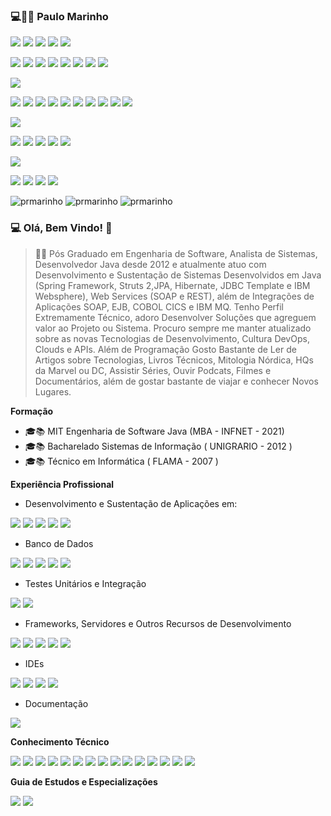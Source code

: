 ### 💻👨🚀 Paulo  Marinho  
[![](https://img.shields.io/badge/-white?style=for-the-badge&logo=gmail&logoColor=red)](mailto:pauloricmarinho@gmail.com)
[![](https://img.shields.io/badge/-white?style=for-the-badge&logo=skype&logoColor=blue)](skype:pauloricmarinho?call)
[![](https://img.shields.io/badge/-white?style=for-the-badge&logo=whatsapp&logoColor=green)](https://wa.me/5521987682622)
[![](https://img.shields.io/badge/-white?style=for-the-badge&logo=telegram&logoColor=blue)](https://t.me/pauloricmarinho)
[![](https://img.shields.io/badge/-white?style=for-the-badge&logo=discord&logoColor=blue)](https://discord.com/users/PRMarinho#2731)

[![](https://img.shields.io/badge/LinkedIn-0077B5?style=flat&logo=linkedin&logoColor=white)](https://www.linkedin.com/in/pauloricardomarinho/)
[![](https://img.shields.io/badge/Twitter-1DA1F2?style=flat&logo=twitter&logoColor=white)](https://twitter.com/pauloricmarinho)
[![](https://img.shields.io/badge/Medium-12100E?style=flat&logo=medium&logoColor=white)](http://pauloricmarinho.medium.com)
[![](https://img.shields.io/badge/Stack_Overflow-FE7A16?flat&logo=stack-overflow&logoColor=white)](https://stackoverflow.com/users/13831071/paulo-r-marinho)
[![](https://img.shields.io/badge/Codepen-000000?style=flat&logo=codepen&logoColor=white)](https://codepen.io/pauloricmarinho)
[![](https://img.shields.io/badge/GitHub-100000?style=flat&logo=github&logoColor=white)](https://github.com/pauloricmarinho)
[![](https://img.shields.io/badge/Bitbucket-0747a6?style=flat&logo=bitbucket&logoColor=white)](https://bitbucket.org/pauloricmarinho)
[![](https://img.shields.io/badge/GitLab-330F63?style=flat&logo=gitlab&logoColor=white)](https://gitlab.com/pauloricmarinho)

<!-- BACKEND SKILLS -->
[![](https://img.shields.io/badge/Backend-Skills-brightgreen?style=for-the-badge&logo=xrp&logoColor=white)](https://github.com/pauloricmarinho)

[![](https://img.shields.io/badge/C%2B%2B-00599C?style=flat&logo=c%2B%2B&logoColor=white)](https://github.com/pauloricmarinho)
[![](https://img.shields.io/badge/-Java-orange?style=flat&logo=Java)](https://github.com/pauloricmarinho)
[![](https://img.shields.io/badge/-Spring_Framework-brightgreen?style=flat&logo=Spring&logoColor=white)](https://github.com/pauloricmarinho)
[![](https://img.shields.io/badge/Spring_Boot-F2F4F9?style=flat&logo=spring-boot)](https://github.com/pauloricmarinho)
[![](https://img.shields.io/badge/-Struts-blue?style=flat&logo=Apache)](https://github.com/pauloricmarinho)
[![](https://img.shields.io/badge/-Maven-red?style=flat&logo=Apache&logoColor=white)](https://github.com/pauloricmarinho)
[![](https://img.shields.io/badge/Spring_Framework-6DB33F?style=flat&logo=spring&logoColor=white)](https://github.com/pauloricmarinho)
[![](https://img.shields.io/badge/WS-Soap-00599C?style=flat)](https://github.com/pauloricmarinho)
[![](https://img.shields.io/badge/WS-REST-ff1709?style=flat)](https://github.com/pauloricmarinho)
[![](https://img.shields.io/badge/-Apache_CXF-red?style=flat&logo=Apache)](https://github.com/pauloricmarinho)


<!-- DEVOPS SKILLS -->
![](https://img.shields.io/badge/DevOps-Skills-brightgreen?style=for-the-badge&logo=ko-fi&logoColor=white)


![](https://img.shields.io/badge/Jenkins-D24939?style=flat&logo=Jenkins&logoColor=white)
![](https://img.shields.io/badge/Docker-2CA5E0?style=flat&logo=docker&logoColor=white)
![](https://img.shields.io/badge/kubernetes-326ce5.svg?&style=flat&logo=kubernetes&logoColor=white)
![](https://img.shields.io/badge/Apache_Kafka-231F20?style=flat&logo=apache-kafka&logoColor=white)
![](https://img.shields.io/badge/Nginx-009639?style=flat&logo=nginx&logoColor=white)

<!-- FRONT-END SKILLS -->
![](https://img.shields.io/badge/FrontEnd-Skills-brightgreen?style=for-the-badge&logo=hyper&logoColor=white)

![](https://img.shields.io/badge/Bootstrap-563D7C?style=flat&logo=bootstrap&logoColor=white)
![](https://img.shields.io/badge/Angular-DD0031?style=flat&logo=angular&logoColor=white)
![](https://img.shields.io/badge/-Thymeleaf-brightgreen?style=flat&logo=SpringBoot&logoColor=white)
![](https://img.shields.io/badge/jQuery-0769AD?style=flat&logo=jquery&logoColor=white)


![prmarinho](https://github-readme-stats.vercel.app/api/top-langs/?username=pauloricmarinho)   ![prmarinho](https://github-readme-stats.vercel.app/api?username=pauloricmarinho)
![prmarinho](https://github-readme-streak-stats.herokuapp.com/?user=pauloricmarinho)

<!--
**pauloricmarinho/pauloricmarinho** is a ✨ _special_ ✨ repository because its `README.md` (this file) appears on your GitHub profile.

Here are some ideas to get you started:

- 🔭 I’m currently working on Bradesco Seguros
- 🌱 I’m currently learning DevOps Culture, AWS Cloud, Terraform, Apache Kafka and MQ...
- 👯 I’m looking to collaborate on ...
- 🤔 I’m looking for help with ...
- 💬 Ask me about ...
- 📫 How to reach me: ...
- 😄 Pronouns: ...
- ⚡ Fun fact: ...
-->

### 💻 Olá, Bem Vindo! 👋

> 🚀💬 Pós Graduado em Engenharia de Software, Analista de Sistemas, Desenvolvedor Java desde 2012 e atualmente atuo com Desenvolvimento e Sustentação de Sistemas Desenvolvidos em Java (Spring Framework, Struts 2,JPA, Hibernate, JDBC Template e IBM Websphere), Web Services (SOAP e REST), além de Integrações de Aplicações SOAP, EJB, COBOL CICS e IBM MQ. Tenho Perfil Extremamente Técnico, adoro Desenvolver Soluções que agreguem valor ao Projeto ou Sistema. Procuro sempre me manter atualizado sobre as novas Tecnologias de Desenvolvimento, Cultura DevOps, Clouds e APIs. Além de Programação Gosto Bastante de Ler de Artigos sobre Tecnologias, Livros Técnicos, Mitologia Nórdica, HQs da Marvel ou DC, Assistir Séries, Ouvir Podcats, Filmes e Documentários, além de gostar bastante de viajar e conhecer Novos Lugares.     

**Formação**

- 🎓📚 MIT Engenharia de Software Java (MBA - INFNET - 2021)
- 🎓📚 Bacharelado Sistemas de Informação ( UNIGRARIO - 2012 )
- 🎓📚 Técnico em Informática ( FLAMA - 2007 )


**Experiência Profissional**

- Desenvolvimento e Sustentação de Aplicações em:

![](https://img.shields.io/badge/C-00599C?style=for-the-badge&logo=c&logoColor=white)
![](https://img.shields.io/badge/C%2B%2B-00599C?style=for-the-badge&logo=c%2B%2B&logoColor=white)
![](https://img.shields.io/badge/Java-ED8B00?style=for-the-badge&logo=java&logoColor=white)
![](https://img.shields.io/badge/Spring-6DB33F?style=for-the-badge&logo=spring&logoColor=white)
![](https://img.shields.io/badge/Spring_Boot-F2F4F9?style=for-the-badge&logo=spring-boot)

- Banco de Dados

![](https://img.shields.io/badge/Microsoft%20SQL%20Server-CC2927?style=for-the-badge&logo=microsoft%20sql%20server&logoColor=white)
![](https://img.shields.io/badge/Oracle-F80000?style=for-the-badge&logo=oracle&logoColor=black)
![](https://img.shields.io/badge/SQLite-07405E?style=for-the-badge&logo=sqlite&logoColor=white)
![](https://img.shields.io/badge/MySQL-005C84?style=for-the-badge&logo=mysql&logoColor=white)
![](https://img.shields.io/badge/MongoDB-white?style=for-the-badge&logo=mongodb&logoColor=4EA94B)

- Testes Unitários e Integração

![](https://img.shields.io/badge/Junit5-25A162?style=for-the-badge&logo=junit5&logoColor=white)
![](https://img.shields.io/badge/Postman-FF6C37?style=for-the-badge&logo=Postman&logoColor=white)

- Frameworks, Servidores e Outros Recursos de Desenvolvimento

![](https://img.shields.io/badge/JWT-000000?style=for-the-badge&logo=JSON%20web%20tokens&logoColor=white)
![](https://img.shields.io/badge/apache_maven-C71A36?style=for-the-badge&logo=apachemaven&logoColor=white)
![](https://img.shields.io/badge/PowerShell-5391FE?style=for-the-badge&logo=PowerShell&logoColor=white)
![](https://img.shields.io/badge/Jenkins-D24939?style=for-the-badge&logo=Jenkins&logoColor=white)
![](https://img.shields.io/badge/Trello-0052CC?style=for-the-badge&logo=trello&logoColor=white)

- IDEs

![](https://img.shields.io/badge/Eclipse-2C2255?style=for-the-badge&logo=eclipse&logoColor=white)
![](https://img.shields.io/badge/IntelliJIDEA-000000.svg?style=for-the-badge&logo=intellij-idea&logoColor=white)
![](https://img.shields.io/badge/Visual_Studio_Code-0078D4?style=for-the-badge&logo=visual%20studio%20code&logoColor=white)
![](https://img.shields.io/badge/Visual_Studio-5C2D91?style=for-the-badge&logo=visual%20studio&logoColor=white)

- Documentação

![](https://img.shields.io/badge/Swagger-85EA2D?style=for-the-badge&logo=Swagger&logoColor=white)

**Conhecimento Técnico**


![](https://img.shields.io/badge/Docker-2CA5E0?style=for-the-badge&logo=docker&logoColor=white)
![](https://img.shields.io/badge/kubernetes-326ce5.svg?&style=for-the-badge&logo=kubernetes&logoColor=white)
![](https://img.shields.io/badge/Apache_Kafka-231F20?style=for-the-badge&logo=apache-kafka&logoColor=white)
![](https://img.shields.io/badge/Nginx-009639?style=for-the-badge&logo=nginx&logoColor=white)
![](https://img.shields.io/badge/Xampp-F37623?style=for-the-badge&logo=xampp&logoColor=white)
![](https://img.shields.io/badge/Heroku-430098?style=for-the-badge&logo=heroku&logoColor=white)
![](https://img.shields.io/badge/PHP-777BB4?style=for-the-badge&logo=php&logoColor=white)
![](https://img.shields.io/badge/Laravel-FF2D20?style=for-the-badge&logo=laravel&logoColor=white)
![](https://img.shields.io/badge/json-5E5C5C?style=for-the-badge&logo=json&logoColor=white)
![](https://img.shields.io/badge/Bootstrap-563D7C?style=for-the-badge&logo=bootstrap&logoColor=white)
![](https://img.shields.io/badge/Angular-DD0031?style=for-the-badge&logo=angular&logoColor=white)
![](https://img.shields.io/badge/jQuery-0769AD?style=for-the-badge&logo=jquery&logoColor=white)
![](https://img.shields.io/badge/redis-CC0000.svg?&style=for-the-badge&logo=redis&logoColor=white)
![](https://img.shields.io/badge/Python-FFD43B?style=for-the-badge&logo=python&logoColor=darkgreen)
![](https://img.shields.io/badge/Flask-000000?style=for-the-badge&logo=flask&logoColor=white)

**Guia de Estudos e Especializações**

![](https://img.shields.io/badge/Amazon_AWS-FF9900?style=for-the-badge&logo=amazonaws&logoColor=white)
![](https://img.shields.io/badge/Red%20Hat-EE0000?style=for-the-badge&logo=redhat&logoColor=white)
